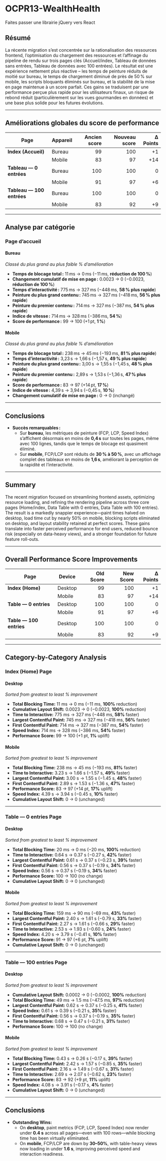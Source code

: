 # OCPR13-WealthHealth

Faites passer une librairie jQuery vers React

## Résumé

La récente migration s’est concentrée sur la rationalisation des ressources frontend, l’optimisation du chargement des ressources et l’affinage du pipeline de rendu sur trois pages clés (Accueil/index, Tableau de données sans entrées, Tableau de données avec 100 entrées). Le résultat est une expérience nettement plus réactive – les temps de peinture réduits de moitié sur bureau, le temps de chargement diminué de près de 50 % sur mobile, les scripts bloquants éliminés sur bureau, et la stabilité de la mise en page maintenue à un score parfait. Ces gains se traduisent par une performance perçue plus rapide pour les utilisateurs finaux, un risque de rebond réduit (particulièrement sur les vues gourmandes en données) et une base plus solide pour les futures évolutions.

---

## Améliorations globales du score de performance

| Page                      | Appareil | Ancien score | Nouveau score | Δ Points |
| ------------------------- | -------- | -----------: | ------------: | -------: |
| **Index (Accueil)**       | Bureau   |           99 |           100 |       +1 |
|                           | Mobile   |           83 |            97 |      +14 |
| **Tableau — 0 entrées**   | Bureau   |          100 |           100 |        0 |
|                           | Mobile   |           91 |            97 |       +6 |
| **Tableau — 100 entrées** | Bureau   |          100 |           100 |        0 |
|                           | Mobile   |           83 |            92 |       +9 |

---

## Analyse par catégorie

### Page d’accueil

#### Bureau

_Classé du plus grand au plus faible % d’amélioration_

- **Temps de blocage total :** 11 ms → 0 ms (−11 ms, **réduction de 100 %**)
- **Changement cumulatif de mise en page :** 0.0023 → 0 (−0.0023, **réduction de 100 %**)
- **Temps d’interactivité :** 775 ms → 327 ms (−448 ms, **58 % plus rapide**)
- **Peinture du plus grand contenu :** 745 ms → 327 ms (−418 ms, **56 % plus rapide**)
- **Peinture du premier contenu :** 714 ms → 327 ms (−387 ms, **54 % plus rapide**)
- **Indice de vitesse :** 714 ms → 328 ms (−386 ms, **54 %**)
- **Score de performance :** 99 → 100 (+1 pt, **1 %**)

#### Mobile

_Classé du plus grand au plus faible % d’amélioration_

- **Temps de blocage total :** 238 ms → 45 ms (−193 ms, **81 % plus rapide**)
- **Temps d’interactivité :** 3,23 s → 1,66 s (−1,57 s, **49 % plus rapide**)
- **Peinture du plus grand contenu :** 3,00 s → 1,55 s (−1,45 s, **48 % plus rapide**)
- **Peinture du premier contenu :** 2,89 s → 1,53 s (−1,36 s, **47 % plus rapide**)
- **Score de performance :** 83 → 97 (+14 pt, **17 %**)
- **Indice de vitesse :** 4,39 s → 3,94 s (−0,45 s, **10 %**)
- **Changement cumulatif de mise en page :** 0 → 0 (inchangé)

---

## Conclusions

- **Succès remarquables :**
  - Sur **bureau**, les métriques de peinture (FCP, LCP, Speed Index) s’affichent désormais en moins de **0,4 s** sur toutes les pages, même avec 100 lignes, tandis que le temps de blocage est quasiment éliminé.
  - Sur **mobile**, FCP/LCP sont réduits de **30 % à 50 %**, avec un affichage complet des tableaux en moins de **1,6 s**, améliorant la perception de la rapidité et l’interactivité.

---

## Summary

The recent migration focused on streamlining frontend assets, optimizing resource loading, and refining the rendering pipeline across three core pages (Home/index, Data Table with 0 entries, Data Table with 100 entries). The result is a markedly snappier experience—paint times halved on desktop, load time cut by nearly 50% on mobile, blocking scripts eliminated on desktop, and layout stability retained at perfect scores. These gains translate into faster perceived performance for end users, reduced bounce risk (especially on data-heavy views), and a stronger foundation for future feature roll-outs.

---

## Overall Performance Score Improvements

| Page                    | Device  | Old Score | New Score | Δ Points |
| ----------------------- | ------- | --------: | --------: | -------: |
| **Index (Home)**        | Desktop |        99 |       100 |       +1 |
|                         | Mobile  |        83 |        97 |      +14 |
| **Table — 0 entries**   | Desktop |       100 |       100 |        0 |
|                         | Mobile  |        91 |        97 |       +6 |
| **Table — 100 entries** | Desktop |       100 |       100 |        0 |
|                         | Mobile  |        83 |        92 |       +9 |

---

## Category-by-Category Analysis

### Index (Home) Page

#### Desktop

_Sorted from greatest to least % improvement_

- **Total Blocking Time:** 11 ms → 0 ms (−11 ms, **100%** reduction)
- **Cumulative Layout Shift:** 0.0023 → 0 (−0.0023, **100%** reduction)
- **Time to Interactive:** 775 ms → 327 ms (−448 ms, **58%** faster)
- **Largest Contentful Paint:** 745 ms → 327 ms (−418 ms, **56%** faster)
- **First Contentful Paint:** 714 ms → 327 ms (−387 ms, **54%** faster)
- **Speed Index:** 714 ms → 328 ms (−386 ms, **54%** faster)
- **Performance Score:** 99 → 100 (+1 pt, **1%** uplift)

#### Mobile

_Sorted from greatest to least % improvement_

- **Total Blocking Time:** 238 ms → 45 ms (−193 ms, **81%** faster)
- **Time to Interactive:** 3.23 s → 1.66 s (−1.57 s, **49%** faster)
- **Largest Contentful Paint:** 3.00 s → 1.55 s (−1.45 s, **48%** faster)
- **First Contentful Paint:** 2.89 s → 1.53 s (−1.36 s, **47%** faster)
- **Performance Score:** 83 → 97 (+14 pt, **17%** uplift)
- **Speed Index:** 4.39 s → 3.94 s (−0.45 s, **10%** faster)
- **Cumulative Layout Shift:** 0 → 0 (unchanged)

---

### Table — 0 entries Page

#### Desktop

_Sorted from greatest to least % improvement_

- **Total Blocking Time:** 20 ms → 0 ms (−20 ms, **100%** reduction)
- **Time to Interactive:** 0.64 s → 0.37 s (−0.27 s, **42%** faster)
- **Largest Contentful Paint:** 0.61 s → 0.37 s (−0.23 s, **39%** faster)
- **First Contentful Paint:** 0.56 s → 0.37 s (−0.19 s, **34%** faster)
- **Speed Index:** 0.56 s → 0.37 s (−0.19 s, **34%** faster)
- **Performance Score:** 100 → 100 (no change)
- **Cumulative Layout Shift:** 0 → 0 (unchanged)

#### Mobile

_Sorted from greatest to least % improvement_

- **Total Blocking Time:** 159 ms → 90 ms (−69 ms, **43%** faster)
- **Largest Contentful Paint:** 2.40 s → 1.61 s (−0.79 s, **33%** faster)
- **First Contentful Paint:** 2.27 s → 1.61 s (−0.66 s, **29%** faster)
- **Time to Interactive:** 2.53 s → 1.93 s (−0.60 s, **24%** faster)
- **Speed Index:** 4.20 s → 3.79 s (−0.41 s, **10%** faster)
- **Performance Score:** 91 → 97 (+6 pt, **7%** uplift)
- **Cumulative Layout Shift:** 0 → 0 (unchanged)

---

### Table — 100 entries Page

#### Desktop

_Sorted from greatest to least % improvement_

- **Cumulative Layout Shift:** 0.0002 → 0 (−0.0002, **100%** reduction)
- **Total Blocking Time:** 49 ms → 1.5 ms (−47.5 ms, **97%** reduction)
- **Largest Contentful Paint:** 0.62 s → 0.37 s (−0.25 s, **41%** faster)
- **Speed Index:** 0.61 s → 0.39 s (−0.21 s, **35%** faster)
- **First Contentful Paint:** 0.56 s → 0.37 s (−0.19 s, **35%** faster)
- **Time to Interactive:** 0.68 s → 0.47 s (−0.21 s, **31%** faster)
- **Performance Score:** 100 → 100 (no change)

#### Mobile

_Sorted from greatest to least % improvement_

- **Total Blocking Time:** 0.43 s → 0.26 s (−0.17 s, **39%** faster)
- **Largest Contentful Paint:** 2.42 s → 1.57 s (−0.85 s, **35%** faster)
- **First Contentful Paint:** 2.16 s → 1.49 s (−0.67 s, **31%** faster)
- **Time to Interactive:** 2.69 s → 2.07 s (−0.62 s, **23%** faster)
- **Performance Score:** 83 → 92 (+9 pt, **11%** uplift)
- **Speed Index:** 4.08 s → 3.91 s (−0.17 s, **4%** faster)
- **Cumulative Layout Shift:** 0 → 0 (unchanged)

---

## Conclusions

- **Outstanding Wins:**
  - On **desktop**, paint metrics (FCP, LCP, Speed Index) now render under **0.4 s** across all pages—even with 100 rows—while blocking time has been virtually eliminated.
  - On **mobile**, FCP/LCP are down by **30–50%**, with table-heavy views now loading in under **1.6 s**, improving perceived speed and interaction readiness.
